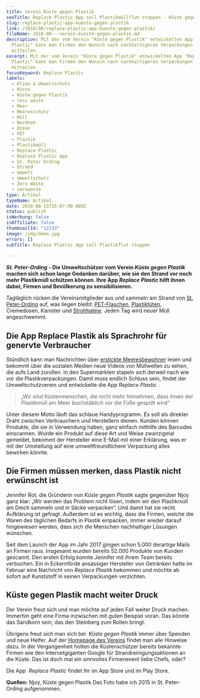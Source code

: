 ```yaml
---
title: Verein Küste gegen Plastik
seoTitle: Replace Plastic App soll Plastikmüllflut stoppen - Küste gegen Plastik
slug: replace-plastic-app-kueste-gegen-plastik
link: /2018/08/replace-plastic-app-kueste-gegen-plastik/
fileName: 2018-08---verein-kueste-gegen-plastik.md
description: Mit der vom Verein "Küste gegen Plastik" entwickelten App "Replace
  Plastic" kann man Firmen den Wunsch nach nachhaltigeren Verpackungen
  mitteilen.
excerpt: Mit der vom Verein "Küste gegen Plastik" entwickelten App "Replace
  Plastic" kann man Firmen den Wunsch nach nachhaltigeren Verpackungen
  mitteilen.
focusKeyword: Replace Plastic
labels:
  - Klima & Umweltschutz
  - Küste
  - Küste gegen Plastik
  - less waste
  - Meer
  - Meeresschutz
  - Müll
  - Nordsee
  - Ozean
  - PET
  - Plastik
  - Plastikmüll
  - Replace Plastic
  - Replace Plastic App
  - St. Peter Ording
  - Strand
  - Umwelt
  - Umweltschutz
  - Zero Waste
  - zerowaste
type: Artikel
typeName: Artikel
date: 2018-08-15T15:07:00.000Z
status: publish
isWerbung: false
isAffiliate: false
thumbnailId: "12133"
image: /img/demo.jpg
errors: []
subTitle: Replace Plastic App soll Plastikflut stoppen
  
---
```


**_St. Peter-Ording -_ Die Umweltschützer vom Verein _Küste gegen Plastik_
machen sich schon lange Gedanken darüber, wie sie den Strand vor noch mehr
Plastikmüll schützen können. Ihre App _Replace Plastic_ hilft ihnen dabei,
Firmen und Bevölkerung zu sensibilisieren.**

Tagtäglich rücken die Vereinsmitglieder aus und sammeln am Strand von
[St. Peter-Ording](/2015/07/zurueck-nach-st-peter-ording/) auf, was liegen
bleibt: [PET-Flaschen](/2018/07/glas-statt-plastik/),
[Plastiktüten](/2017/08/kenia-sagt-plastiktueten-nein-danke/), Cremedosen,
Kanister und [Strohhalme](/2018/07/baecker-backt-strohhalme-fuer-die-umwelt/).
Jeden Tag wird neuer Müll angeschwemmt.

## Die App Replace Plastik als Sprachrohr für genervte Verbraucher

Stündlich kann man Nachrichten über
[erstickte Meeresbewohner](/2018/08/wwf-geisternetz-warnemuende/) lesen und
bekommt über die sozialen Medien neue Videos von Müllwellen zu sehen, die aufs
Land zurollen. In den Supermärkten stapeln sich derweil nach wie vor die
Plastikverpackungen. Damit muss endlich Schluss sein, findet der
Umweltschutzverein und entwickelte die App _Replace Plastic_ .

> „Wir sind Küstenmenschen, die nicht mehr hinnehmen, dass ihnen der Plastikmüll
> am Meer buchstäblich vor die Füße gespült wird“

Unter diesem Motto läuft das schlaue Handyprogramm. Es soll als direkter Draht
zwischen Verbrauchern und Herstellern dienen. Kunden können Produkte, die sie in
Verwendung haben, ganz einfach mithilfe des Barcodes einscannen. Wurde ein
Produkt auf diese Art und Weise zwanzigmal gemeldet, bekommt der Hersteller eine
E-Mail mit einer Erklärung, was er mit der Umstellung auf eine
umweltfreundlichere Verpackung alles bewirken könnte.

## Die Firmen müssen merken, dass Plastik nicht erwünscht ist

Jennifer Rot, die Gründerin von _Küste gegen Plastik_ sagte gegenüber Njoy ganz
klar: „Wir werden das Problem nicht lösen, indem wir den Plastikmüll am Deich
sammeln und in Säcke verpacken“. Und damit hat sie recht. Aufklärung ist
gefragt. Außerdem ist es wichtig, dass die Firmen, welche die Waren des
täglichen Bedarfs in Plastik einpacken, immer wieder darauf hingewiesen werden,
dass sich die Menschen nachhaltiger Lösungen wünschen.

Seit dem Launch der App im Jahr 2017 gingen schon 5.000 derartige Mails an
Firmen raus. Insgesamt wurden bereits 52.000 Produkte von Kunden gescannt. Den
ersten Erfolg konnte Jennifer mit ihrem Team bereits verbuchen. Ein in
Eckernförde ansässiger Hersteller von Getränken hatte im Februar eine Nachricht
von _Replace Plastik_ bekommen und möchte ab sofort auf Kunststoff in seinen
Verpackungen verzichten.

## Küste gegen Plastik macht weiter Druck

Der Verein freut sich und man möchte auf jeden Fall weiter Druck machen.
Immerhin geht eine Firma inzwischen mit guten Beispiel voran. Das könnte das
Sandkorn sein, das den Steinberg zum Rollen bringt.

Übrigens freut sich man sich bei  _Küste gegen Plastik_ immer über Spenden und
neue Helfer. Auf der
[Homepage des Vereins](https://www.kueste-gegen-plastik.de/) findet man alle
Hinweise dazu. In der Vergangenheit holten die Küstenschützer bereits bekannte
Firmen wie den Internetgiganten Google für Strandreinigungsaktionen an die
Küste. Das ist doch mal ein sinnvolles Firmenevent liebe Chefs, oder?

Die App  _Replace Plastic_ findet Ihr im App Store und im Play Store.

**Quellen:** Njoy, Küste gegen Plastik Das Foto habe ich 2015 in St.
Peter-Ording aufgenommen.

  